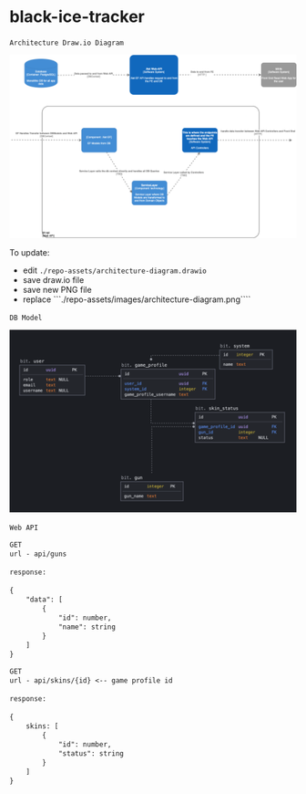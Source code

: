 # black-ice-tracker

``Architecture Draw.io Diagram``

![Application Map in progress](./repo-assets/images/architecture-diagram.png)

To update:
- edit ```./repo-assets/architecture-diagram.drawio``` 
- save draw.io file 
- save new PNG file
- replace ```./repo-assets/images/architecture-diagram.png````

 ``DB Model``

![db model diagram](./repo-assets/images/db-model.png)


``Web API``

``` 
GET 
url - api/guns

response: 

{
    "data": [
        {
            "id": number,
            "name": string
        }
    ]
}
```

```
GET
url - api/skins/{id} <-- game profile id

response: 

{
    skins: [
        {
            "id": number,
            "status": string
        }
    ]
}
